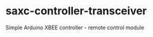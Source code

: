 saxc-controller-transceiver
===========================

Simple Arduino XBEE controller - remote control module

